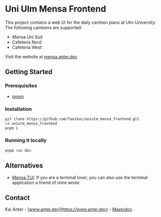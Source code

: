 # Uni Ulm Mensa Frontend

This project contains a web UI for the daily canteen plans at Ulm University.
The following canteens are supported:

- Mensa Uni Süd
- Cafeteria Nord
- Cafeteria West

Visit the website at [mensa.anter.dev](https://mensa.anter.dev).

## Getting Started

### Prerequisites

- [pnpm](https://pnpm.io/)

### Installation

```bash
git clone https://github.com/Tanikai/uniulm_mensa_frontend.git
cd uniulm_mensa_frontend
pnpm i
```

### Running it locally

```bash
pnpm run dev
```

## Alternatives

- [Mensa TUI](https://github.com/LukasPietzschmann/uulm-mensa-tui): If you are a
terminal lover, you can also use the terminal application a friend of mine wrote

## Contact

Kai Anter - [www.anter.dev](https://www.anter.dev) -
[Mastodon](https://hachyderm.io/@Tanikai)
